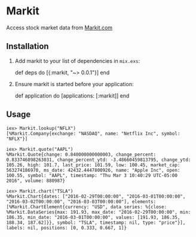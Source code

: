 # Markit

Access stock market data from [Markit.com](http://www.markit.com)

## Installation

  1. Add markit to your list of dependencies in `mix.exs`:

        def deps do
          [{:markit, "~> 0.0.1"}]
        end

  2. Ensure markit is started before your application:

        def application do
          [applications: [:markit]]
        end

## Usage


	iex> Markit.lookup("NFLX")
	[%Markit.Company{exchange: "NASDAQ", name: "Netflix Inc", symbol: "NFLX"}]

	iex> Markit.quote("AAPL")
	%Markit.Quote{change: 0.840000000000003, change_percent: 0.833746898263031, change_percent_ytd: -3.48660459813795, change_ytd: 105.26, high: 101.7, last_price: 101.59, low: 100.45, market_cap: 563274186970, ms_date: 42432.4447800926, name: "Apple Inc", open: 100.55, symbol: "AAPL", timestamp: "Thu Mar 3 10:40:29 UTC-05:00 2016", volume: 880987}

	iex> Markit.chart("TSLA")
	%Markit.Chart{dates: ["2016-02-29T00:00:00", "2016-03-01T00:00:00", "2016-03-02T00:00:00", "2016-03-03T00:00:00"], elements: [%Markit.ChartElement{currency: "USD", data_series: %{close: %Markit.DataSeries{max: 191.93, max_date: "2016-02-29T00:00:00", min: 186.35, min_date: "2016-03-01T00:00:00", values: [191.93, 186.35, 188.34, 187.62]}}, symbol: "TSLA", timestamp: nil, type: "price"}], labels: nil, positions: [0, 0.333, 0.667, 1]}
